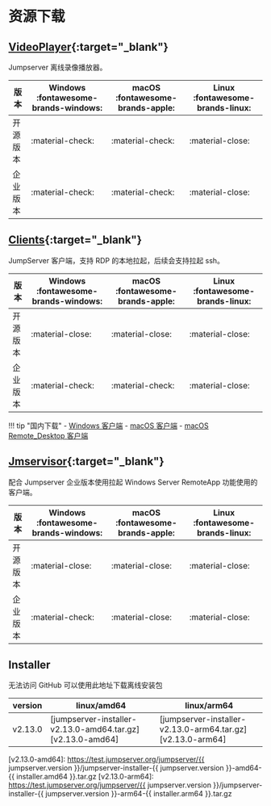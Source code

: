 # 资源下载

## [VideoPlayer](https://github.com/jumpserver/VideoPlayer/releases){:target="_blank"}

Jumpserver 离线录像播放器。

| 版本     | Windows :fontawesome-brands-windows: |  macOS :fontawesome-brands-apple: | Linux :fontawesome-brands-linux: |
| ------- | ------------------------------------ | --------------------------------- | -------------------------------- |
| 开源版本 | :material-check:                     | :material-check:                  | :material-close:                 |
| 企业版本 | :material-check:                     | :material-check:                  | :material-close:                 |

## [Clients](https://github.com/jumpserver/clients/releases){:target="_blank"}

JumpServer 客户端，支持 RDP 的本地拉起，后续会支持拉起 ssh。

| 版本     | Windows :fontawesome-brands-windows: |  macOS :fontawesome-brands-apple:   | Linux :fontawesome-brands-linux: |
| ------- | ------------------------------------ | ----------------------------------- | -------------------------------- |
| 开源版本 | :material-close:                     | :material-close:                    | :material-close:                 |
| 企业版本 | :material-check:                     | :material-check:                    | :material-close:                 |

!!! tip "国内下载"
    - [Windows 客户端][win-client]
    - [macOS 客户端][mac-client]
    - [macOS Remote_Desktop 客户端][mac-mrd]

## [Jmservisor](https://github.com/jumpserver/Jmservisor/releases){:target="_blank"}

配合 Jumpserver 企业版本使用拉起 Windows Server RemoteApp 功能使用的客户端。

| 版本     | Windows :fontawesome-brands-windows: |  macOS :fontawesome-brands-apple: | Linux :fontawesome-brands-linux: |
| ------- | ------------------------------------ | --------------------------------- | -------------------------------- |
| 开源版本 | :material-close:                     | :material-close:                  | :material-close:                 |
| 企业版本 | :material-check:                     | :material-close:                  | :material-close:                 |

## Installer

无法访问 GitHub 可以使用此地址下载离线安装包

| version  | linux/amd64                                                  | linux/arm64                                                  |
| -------- | ------------------------------------------------------------ | ------------------------------------------------------------ |
| v2.13.0  | [jumpserver-installer-v2.13.0-amd64.tar.gz][v2.13.0-amd64]   | [jumpserver-installer-v2.13.0-arm64.tar.gz][v2.13.0-arm64]   |


[win-client]: https://download.jumpserver.org/public/jumpserver-client.msi.zip
[mac-client]: https://download.jumpserver.org/public/jumpserver-client.dmg
[mac-mrd]: https://download.jumpserver.org/public/Microsoft_Remote_Desktop_10.6.7_installer.pkg
[v2.13.0-amd64]: https://test.jumpserver.org/jumpserver/{{ jumpserver.version }}/jumpserver-installer-{{ jumpserver.version }}-amd64-{{ installer.amd64 }}.tar.gz
[v2.13.0-arm64]: https://test.jumpserver.org/jumpserver/{{ jumpserver.version }}/jumpserver-installer-{{ jumpserver.version }}-arm64-{{ installer.arm64 }}.tar.gz
